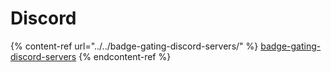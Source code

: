 # Discord

{% content-ref url="../../badge-gating-discord-servers/" %}
[badge-gating-discord-servers](../../badge-gating-discord-servers/)
{% endcontent-ref %}

